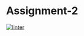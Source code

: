 # Assignment-2
[![linter](https://github.com/Amanda-Groulx/Assignment-2/workflows/linter/badge.svg)](https://github.com/marketplace/actions/super-linter)   
